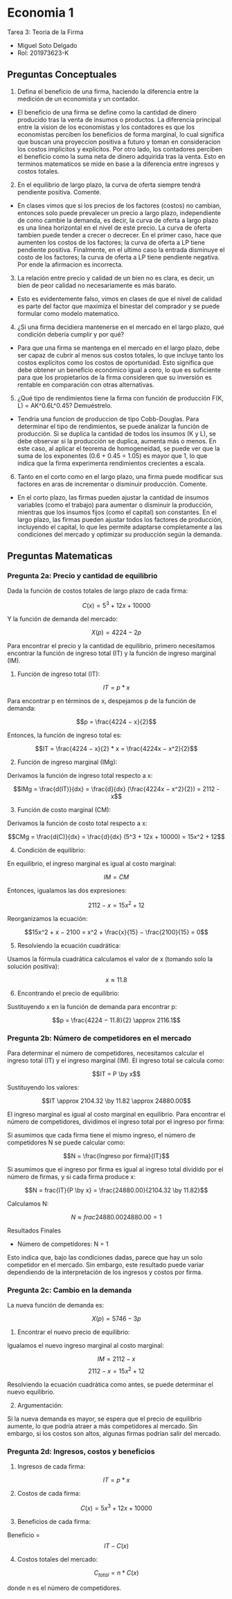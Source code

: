 # Economia 1
Tarea 3: Teoria de la Firma

* Miguel Soto Delgado
* Rol: 201973623-K

## Preguntas Conceptuales
1. Defina el beneficio de una firma, haciendo la diferencia entre la medición de un economista y un contador.

- El beneficio de una firma se define como la cantidad de dinero producido tras la venta de insumos o productos.
La diferencia principal entre la vision de los economistas y los contadores es que los economistas perciben
los beneficios de forma marginal, lo cual significa que buscan una proyeccion positiva a futuro y toman en
consideracion los costos implicitos y explicitos. Por otro lado, los contadores perciben el beneficio como 
la suma neta de dinero adquirida tras la venta. Esto en terminos matematicos se mide en base a la diferencia 
entre ingresos y costos totales.

2. En el equilibrio de largo plazo, la curva de oferta siempre tendrá pendiente positiva. Comente.

- En clases vimos que si los precios de los factores (costos) no cambian, entonces solo puede prevalecer un precio 
a largo plazo, independiente de como cambie la demanda, es decir, la curva de oferta a largo plazo es una linea 
horizontal en el nivel de este precio. La curva de oferta tambien puede tender a crecer o decrecer. En el primer 
caso, hace que aumenten los costos de los factores; la curva de oferta a LP tiene pendiente positiva. Finalmente, 
en el ultimo caso la entrada disminuye el costo de los factores; la curva de oferta a LP tiene pendiente negativa. 
Por ende la afirmacion es incorrecta.

3. La relación entre precio y calidad de un bien no es clara, es decir, un bien de peor calidad no necesariamente 
es más barato.

- Esto es evidentemente falso, vimos en clases de que el nivel de calidad es parte del factor que maximiza
el binestar del comprador y se puede formular como modelo matematico.

4. ¿Si una firma decidiera mantenerse en el mercado en el largo plazo, qué condición debería cumplir y por qué?

- Para que una firma se mantenga en el mercado en el largo plazo, debe ser capaz de cubrir al menos sus costos 
totales, lo que incluye tanto los costos explícitos como los costos de oportunidad. Esto significa que debe obtener 
un beneficio económico igual a cero, lo que es suficiente para que los propietarios de la firma consideren que su 
inversión es rentable en comparación con otras alternativas.

5. ¿Qué tipo de rendimientos tiene la firma con función de producción F(K, L) = AK^0.6L^0.45? Demuéstrelo.

- Tendria una funcion de produccion de tipo Cobb-Douglas. Para determinar el tipo de rendimientos, se puede analizar 
la función de producción. Si se duplica la cantidad de todos los insumos (K y L), se debe observar si la producción 
se duplica, aumenta más o menos. En este caso, al aplicar el teorema de homogeneidad, se puede ver que la suma de los 
exponentes (0.6 + 0.45 = 1.05) es mayor que 1, lo que indica que la firma experimenta rendimientos crecientes a escala.

6. Tanto en el corto como en el largo plazo, una firma puede modificar sus factores en aras de incrementar o 
disminuir producción. Comente.

- En el corto plazo, las firmas pueden ajustar la cantidad de insumos variables (como el trabajo) para aumentar 
o disminuir la producción, mientras que los insumos fijos (como el capital) son constantes. En el largo plazo, 
las firmas pueden ajustar todos los factores de producción, incluyendo el capital, lo que les permite adaptarse 
completamente a las condiciones del mercado y optimizar su producción según la demanda.

## Preguntas Matematicas

### Pregunta 2a: Precio y cantidad de equilibrio

Dada la función de costos totales de largo plazo de cada firma:

$$C(x) = 5^3 + 12x + 10000$$

Y la función de demanda del mercado:

$$X(p) = 4224 − 2p$$

Para encontrar el precio y la cantidad de equilibrio, primero necesitamos encontrar la función de ingreso total (IT) y la 
función de ingreso marginal (IM).

1. Función de ingreso total (IT):

$$IT = p * x$$

Para encontrar p en términos de x, despejamos p de la función de demanda:

$$p = \frac{4224 − x}{2}$$

Entonces, la función de ingreso total es:

$$IT = \frac{4224 − x}{2} * x = \frac{4224x − x^2}{2}$$

2. Función de ingreso marginal (IMg):

Derivamos la función de ingreso total respecto a x:

$$IMg = \frac{d(IT)}{dx} = \frac{d}{dx} (\frac{4224x − x^2}{2}) = 2112 - x$$

3. Función de costo marginal (CM):

Derivamos la función de costo total respecto a x:

$$CMg = \frac{d(C)}{dx} = \frac{d}{dx} (5^3 + 12x + 10000) = 15x^2 + 12$$

4. Condición de equilibrio:

En equilibrio, el ingreso marginal es igual al costo marginal:

$$IM = CM$$

Entonces, igualamos las dos expresiones:

$$2112 − x = 15x^2 + 12$$

Reorganizamos la ecuación:

$$15x^2 + x − 2100 = x^2 + \frac{x}{15} − \frac{2100}{15} = 0$$

5. Resolviendo la ecuación cuadrática:

Usamos la fórmula cuadrática calculamos el valor de x (tomando solo la solución positiva):

$$x \approx 11.8$$

6. Encontrando el precio de equilibrio:

Sustituyendo x en la función de demanda para encontrar p:

$$p = \frac{4224 − 11.8}{2} \approx 2116.1$$

### Pregunta 2b: Número de competidores en el mercado

Para determinar el número de competidores, necesitamos calcular el ingreso total (IT) y el 
ingreso marginal (IM). El ingreso total se calcula como:

$$IT = P \by x$$

Sustituyendo los valores:

$$IT \approx 2104.32 \by 11.82 \approx 24880.00$$

El ingreso marginal es igual al costo marginal en equilibrio. Para encontrar el número de 
competidores, dividimos el ingreso total por el ingreso por firma:

Si asumimos que cada firma tiene el mismo ingreso, el número de competidores N se puede calcular como:

$$N = \frac{Ingreso por firma}{IT}$$

Si asumimos que el ingreso por firma es igual al ingreso total dividido por el número de firmas, y si 
cada firma produce x:

$$N = frac{IT}{P \by x} = \frac{24880.00}{2104.32 \by 11.82}$$

Calculamos N:

$$N \approx frac{24880.00}{24880.00} = 1$$

Resultados Finales

- Número de competidores: N = 1

Esto indica que, bajo las condiciones dadas, parece que hay un solo competidor en el mercado. Sin embargo,
este resultado puede variar dependiendo de la interpretación de los ingresos y costos por firma.

### Pregunta 2c: Cambio en la demanda

La nueva función de demanda es:

$$X(p) = 5746 − 3p$$

1. Encontrar el nuevo precio de equilibrio:

Igualamos el nuevo ingreso marginal al costo marginal:

$$IM = 2112 − x$$
$$2112 − x = 15x^2 + 12$$

Resolviendo la ecuación cuadrática como antes, se puede determinar el nuevo equilibrio.

2. Argumentación:

Si la nueva demanda es mayor, se espera que el precio de equilibrio aumente, lo que podría atraer a más competidores al mercado. 
Sin embargo, si los costos son altos, algunas firmas podrían salir del mercado.

### Pregunta 2d: Ingresos, costos y beneficios

1. Ingresos de cada firma:

$$IT = p*x$$

2. Costos de cada firma:

$$C(x) = 5x^3 + 12x + 10000$$

3. Beneficios de cada firma:

Beneficio = $$IT − C(x)$$

4. Costos totales del mercado:

$$C_{total} = n*C(x)$$

donde n es el número de competidores.
